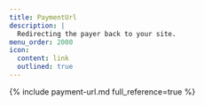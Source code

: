 ```yaml
---
title: PaymentUrl
description: |
  Redirecting the payer back to your site.
menu_order: 2000
icon:
  content: link
  outlined: true
---
```


{% include payment-url.md full_reference=true %}
